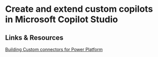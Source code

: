 # Create and extend custom copilots in Microsoft Copilot Studio

## Links & Resources

[Building Custom connectors for Power Platform](https://learn.microsoft.com/en-us/connectors/custom-connectors/)